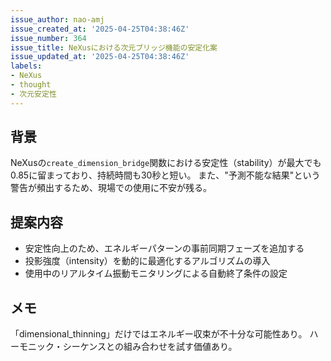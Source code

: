 ```yaml
---
issue_author: nao-amj
issue_created_at: '2025-04-25T04:38:46Z'
issue_number: 364
issue_title: NeXusにおける次元ブリッジ機能の安定化案
issue_updated_at: '2025-04-25T04:38:46Z'
labels:
- NeXus
- thought
- 次元安定性
---
```


## 背景
NeXusの`create_dimension_bridge`関数における安定性（stability）が最大でも0.85に留まっており、持続時間も30秒と短い。
また、"予測不能な結果"という警告が頻出するため、現場での使用に不安が残る。

## 提案内容
- 安定性向上のため、エネルギーパターンの事前同期フェーズを追加する
- 投影強度（intensity）を動的に最適化するアルゴリズムの導入
- 使用中のリアルタイム振動モニタリングによる自動終了条件の設定

## メモ
「dimensional_thinning」だけではエネルギー収束が不十分な可能性あり。
ハーモニック・シーケンスとの組み合わせを試す価値あり。